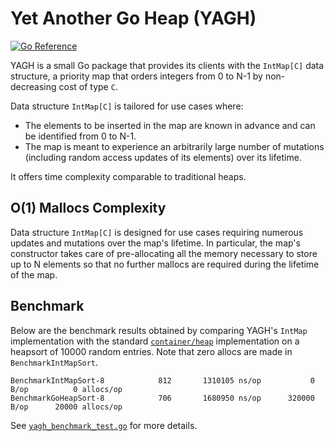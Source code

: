 # Yet Another Go Heap (YAGH)

[![Go Reference](https://pkg.go.dev/badge/github.com/rhartert/yagh.svg)](https://pkg.go.dev/github.com/rhartert/yagh)

YAGH is a small Go package that provides its clients with the `IntMap[C]` data 
structure, a priority map that orders integers from 0 to N-1 by non-decreasing 
cost of type `C`. 

Data structure `IntMap[C]` is tailored for use cases where:

- The elements to be inserted in the map are known in advance and can be
  identified from 0 to N-1. 
- The map is meant to experience an arbitrarily large number of mutations 
  (including random access updates of its elements) over its lifetime.

It offers time complexity comparable to traditional heaps.

## O(1) Mallocs Complexity 

Data structure `IntMap[C]` is designed for use cases requiring numerous updates 
and mutations over the map's lifetime. In particular, the map's constructor 
takes care of pre-allocating all the memory necessary to store up to N elements 
so that no further mallocs are required during the lifetime of the map. 

## Benchmark

Below are the benchmark results obtained by comparing YAGH's `IntMap` 
implementation with the standard [`container/heap`](https://pkg.go.dev/container/heap) 
implementation on a heapsort of 10000 random entries. Note that zero allocs are 
made in `BenchmarkIntMapSort`. 

```
BenchmarkIntMapSort-8   	     812	   1310105 ns/op	       0 B/op	       0 allocs/op
BenchmarkGoHeapSort-8   	     706	   1680950 ns/op	  320000 B/op	   20000 allocs/op
```

See [`yagh_benchmark_test.go`](https://github.com/rhartert/yagh/blob/main/yagh_benchmark_test.go)
for more details.
